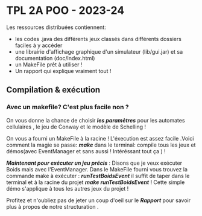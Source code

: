 # TPL 2A POO - 2023-24

Les ressources distribuées contiennent:

- les codes .java des différents jeux classés dans différents dossiers faciles à y accéder
- une librairie d'affichage graphique d'un simulateur (lib/gui.jar) et sa documentation (doc/index.html)
- un MakeFile prêt à utiliser !
- Un rapport qui explique vraiment tout ! 



## Compilation & exécution
### Avec un makefile? C'est plus facile non ? 
On vous donne la chance de choisir ***les paramètres*** pour les automates cellulaires , le jeu de Conway et le modèle de Schelling ! 

On vous a fourni un MakeFile à la racine ! 
L'éxecution est assez facile .Voici comment la magie se passe: 
***make*** dans le terminal: compile tous les jeux et démos(avec EventManager et sans aussi ! Intéréssant tout ça ) ! 

***Maintenant pour exécuter un jeu précis*** : Disons que je veux exécuter Boids mais avec l'EventManager. Dans le MakeFile fourni vous trouvez la commande make à exécuter : ***runTestBoidsEvent*** il suffit de taper dans le terminal et à la racine du projet ***make runTestBoidsEvent***  ! 
Cette simple démo s'applique à tous les autres jeux du projet ! 

Profitez et n'oubliez pas de jeter un coup d'oeil sur le ***Rapport*** pour savoir plus à propos de notre structuration .



